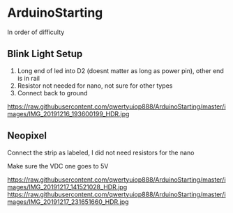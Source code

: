 # ArduinoStarting

In order of difficulty

## Blink Light Setup
1. Long end of led into D2 (doesnt matter as long as power pin), other end is in rail
2. Resistor not needed for nano, not sure for other types
3. Connect back to ground

https://raw.githubusercontent.com/qwertyuiop888/ArduinoStarting/master/images/IMG_20191216_193600199_HDR.jpg

## Neopixel
Connect the strip as labeled, I did not need resistors for the nano

Make sure the VDC one goes to 5V

https://raw.githubusercontent.com/qwertyuiop888/ArduinoStarting/master/images/IMG_20191217_141521028_HDR.jpg
https://raw.githubusercontent.com/qwertyuiop888/ArduinoStarting/master/images/IMG_20191217_231651660_HDR.jpg
